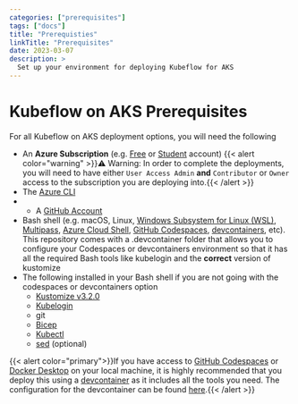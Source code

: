```yaml
---
categories: ["prerequisites"]
tags: ["docs"]
title: "Prerequisties"
linkTitle: "Prerequisites"
date: 2023-03-07
description: >
  Set up your environment for deploying Kubeflow for AKS
---
```


# Kubeflow on AKS Prerequisites

For all Kubeflow on AKS deployment options, you will need the following

- An **Azure Subscription** (e.g. [Free](https://aka.ms/azure-free-account) or [Student](https://aka.ms/azure-student-account) account)
  {{< alert color="warning" >}}⚠️ Warning: In order to complete the deployments, you will need to have either  `User Access Admin` **and** `Contributor` or `Owner` access to the subscription you are deploying into.{{< /alert >}}
- The [Azure CLI](https://docs.microsoft.com/cli/azure/install-azure-cli)
- - A [GitHub Account](https://github.com)
- Bash shell (e.g. macOS, Linux, [Windows Subsystem for Linux (WSL)](https://docs.microsoft.com/windows/wsl/about), [Multipass](https://multipass.run/), [Azure Cloud Shell](https://docs.microsoft.com/azure/cloud-shell/quickstart), [GitHub Codespaces](https://github.com/features/codespaces), [devcontainers](https://marketplace.visualstudio.com/items?itemName=ms-vscode-remote.remote-containers), etc). This repository comes with a .devcontainer folder that allows you to configure your Codespaces or devcontainers environment so that it has all the required Bash tools like kubelogin and the **correct** version of kustomize
- The following installed in your Bash shell if you are not going with the codespaces or devcontainers option
    - [Kustomize v3.2.0](https://github.com/kubernetes-sigs/kustomize/releases/download/v3.2.0/kustomize_3.2.0_linux_amd64)
    - [Kubelogin](https://github.com/Azure/kubelogin/releases/download/v0.0.26/kubelogin-linux-amd64.zip)
    - git
    - [Bicep](https://learn.microsoft.com/en-us/azure/azure-resource-manager/bicep/install)
    - [Kubectl](https://kubernetes.io/docs/tasks/tools/install-kubectl-windows/)
    - [sed](https://gnuwin32.sourceforge.net/packages/sed.htm) (optional)

{{< alert color="primary">}}If you have access to [GitHub Codespaces](https://docs.github.com/en/codespaces/overview) or [Docker Desktop](https://www.docker.com/products/docker-desktop/) on your local machine, it is highly recommended that you deploy this using a [devcontainer](https://code.visualstudio.com/docs/devcontainers/containers) as it includes all the tools you need. The configuration for the devcontainer can be found [here](https://github.com/azure/kubeflow-aks/tree/main/.devcontainer).{{< /alert >}}
